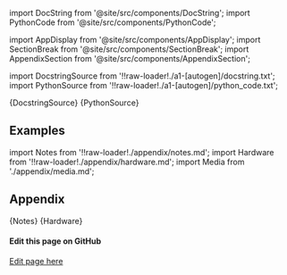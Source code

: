 
[//]: # (Custom component imports)

import DocString from '@site/src/components/DocString';
import PythonCode from '@site/src/components/PythonCode';

import AppDisplay from '@site/src/components/AppDisplay';
import SectionBreak from '@site/src/components/SectionBreak';
import AppendixSection from '@site/src/components/AppendixSection';

[//]: # (TODO: Machine-generate this section)

import DocstringSource from '!!raw-loader!./a1-[autogen]/docstring.txt';
import PythonSource from '!!raw-loader!./a1-[autogen]/python_code.txt';


<DocString>{DocstringSource}</DocString>
<PythonCode GLink='TRANSFORMERS/SELECT_ARRAY/SELECT_ARRAY/SELECT_ARRAY.py'>{PythonSource}</PythonCode>


<SectionBreak />

    

[//]: # (Examples)

## Examples

<AppDisplay 
  GLink='TRANSFORMERS/SELECT_ARRAY/SELECT_ARRAY'
  nodeLabel='SELECT_ARRAY'>
</AppDisplay>

<SectionBreak />

    

[//]: # (Appendix)

import Notes from '!!raw-loader!./appendix/notes.md';
import Hardware from '!!raw-loader!./appendix/hardware.md';
import Media from './appendix/media.md';

## Appendix

<AppendixSection index={0} folderPath='nodes/TRANSFORMERS/SELECT_ARRAY/SELECT_ARRAY/appendix/'>{Notes}</AppendixSection>
<AppendixSection index={1} folderPath='nodes/TRANSFORMERS/SELECT_ARRAY/SELECT_ARRAY/appendix/'>{Hardware}</AppendixSection>
<AppendixSection index={2} folderPath='nodes/TRANSFORMERS/SELECT_ARRAY/SELECT_ARRAY/appendix/'><Media/></AppendixSection>

<SectionBreak />

[//]: # (Edit page on GitHub)

#### Edit this page on GitHub

[Edit page here](https://github.com/flojoy-ai/docs/tree/main/docs/nodes/TRANSFORMERS/SELECT_ARRAY/SELECT_ARRAY)


